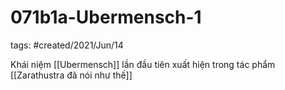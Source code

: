 # 071b1a-Ubermensch-1

tags: #created/2021/Jun/14

Khái niệm [[Ubermensch]] lần đầu tiên xuất hiện trong tác phẩm [[Zarathustra đã nói như thế]]